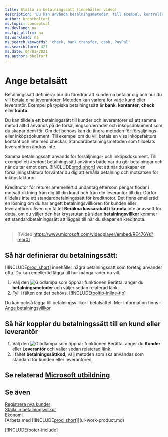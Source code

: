 ```yaml
---
title: Ställa in betalningssätt (innehåller video)
description: 'Du kan använda betalningsmetoder, till exempel, kontrollera, banköverföring, kontant eller PayPal, för att ange hur försäljnings- och inköpsfakturor ska betalas.'
author: brentholtorf
ms.topic: conceptual
ms.devlang: na
ms.tgt_pltfrm: na
ms.workload: na
ms.search.keywords: 'check, bank transfer, cash, PayPal'
ms.search.form: 427
ms.date: 04/01/2021
ms.author: bholtorf
---
```

# <a name="set-up-payment-methods" />Ange betalsätt

Betalningssätt definierar hur du föredrar att kunderna betalar dig och hur du vill betala dina leverantörer. Metoden kan variera för varje kund eller leverantör. Exempel på typiska betalningssätt är **bank**, **kontanter**, **check** eller **konto**.

Du kan tilldela ett betalningssätt till kunder och leverantörer så att samma metod alltid används på de försäljningsorderrader och inköpsdokument som du skapar dem för. Om det behövs kan du ändra metoden för försäljnings- eller inköpsdokument. Till exempel om du vill betala en viss inköpsfaktura kontant och inte med checkar. Standardbetalningsmetoden som tilldelats leverantören ändras inte.

Samma betalningssätt används för försäljnings- och inköpsdokument. Till exempel ett _kontant_ betalningssätt används både när du gör betalningar och när du tar emot dem. [!INCLUDE[prod_short](includes/prod_short.md)] vet att när du skapar en försäljningsfaktura förväntar du dig att erhålla betalning och motsatsen för inköpsfakturor.

Kreditnotor för returer är emellertid undantag eftersom pengar flödar i motsatt riktning från dig till din kund och från din leverantör till dig. Därför tilldelas inte ett standardbetalningssätt för kreditnotor. Det finns emellertid en lösning om du har angett betalningsvillkoren för kunden eller leverantören. Även om fältet **Beräkna kassarabatt i kr.nota** inte är avsett för detta, om du väljer den här kryssrutan på sidan **betalningsvillkor** kommer ett standardbetalningssätt att läggas till när du skapar en kreditnota. <br><br>  

> [!Video https://www.microsoft.com/videoplayer/embed/RE476Ys?rel=0]

## <a name="to-set-up-a-payment-method" />Så här definierar du betalningssätt:

[!INCLUDE[prod_short](includes/prod_short.md)] innehåller några betalningssätt som företag använder ofta. Du kan emellertid lägga till hur många rader du vill.

1. Välj den ![Glödlampa som öppnar funktionen Berätta.](media/ui-search/search_small.png "Berätta för mig vad du vill göra") anger du **betalningsmetoder** och väljer sedan relaterad länk.
2. Fyll i fälten om det behövs. [!INCLUDE[tooltip-inline-tip](includes/tooltip-inline-tip_md.md)]

Du kan också lägga till betalningsvillkor i betalsättet. Mer information finns i [Ange betalningsvillkor](finance-payment-terms.md).  

## <a name="to-assign-a-payment-method-to-a-customer-or-vendor" />Så här kopplar du betalningssätt till en kund eller leverantör

1. Välj den ![Glödlampa som öppnar funktionen Berätta.](media/ui-search/search_small.png "Berätta för mig vad du vill göra") anger du **Kunder** eller **Leverantör** och väljer sedan relaterad länk.
2. I fältet **betalningssättkod**, välj metoden som ska användas som standard för kunden eller leverantören.

## <a name="see-related-microsoft-trainingtrainingmodulescash-management-dynamics--business-central" />Se relaterad [Microsoft utbildning](/training/modules/cash-management-dynamics-365-business-central/)

## <a name="see-also" />Se även

[Registrera nya kunder](sales-how-register-new-customers.md)  
[Ställa in betalningsvillkor](finance-payment-terms.md)  
[Ekonomi](finance.md)  
[Arbeta med [!INCLUDE[prod_short](includes/prod_short.md)]](ui-work-product.md)  


[!INCLUDE[footer-include](includes/footer-banner.md)]
